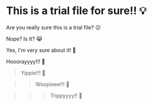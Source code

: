 # This is a trial file for sure!! 💡

Are you really sure this is a trial file? 😕

Nope? Is It? 😹

Yes, I'm very sure about it! 🤩

Hooorayyyy!!! 🎉

> Yippie!!! 🥳

>> Woopieee!!! 👯

>>> Trippyyyy!! 🦄
